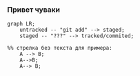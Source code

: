 ### Привет чуваки

```mermaid
graph LR;
	untracked -- "git add" --> staged;
	staged -- "???" --> tracked/commited;

%% стрелка без текста для примера:
	A --> B;
	A-->B;
	A--> B;
```